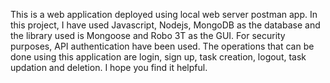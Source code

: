 This is a web application deployed using local web server postman app. In this project, I have used Javascript, Nodejs, MongoDB as the database and the library used is Mongoose and Robo 3T as the GUI.
For security purposes, API authentication have been used. The operations that can be done using this application are login, sign up, task creation, logout, task updation and deletion.
I hope you find it helpful.
